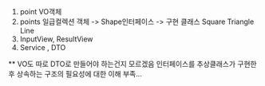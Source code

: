 
1. point VO객체
2. points 일급컬렉션 객체 -> Shape인터페이스 -> 구현 클래스 Square Triangle Line
3. InputView, ResultView
4. Service , DTO


**
VO도 따로 DTO로 만들어야 하는건지 모르겠음
인터페이스를 추상클래스가 구현한 후 상속하는 구조의 필요성에 대한 이해 부족...
